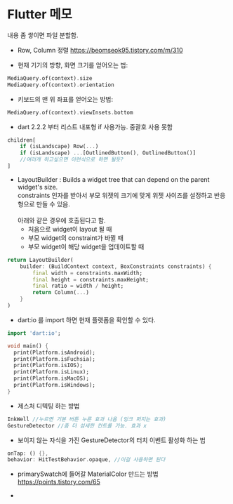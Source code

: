 Flutter 메모
=

내용 좀 쌓이면 파일 분할함.

* Row, Column 정렬 https://beomseok95.tistory.com/m/310

* 현재 기기의 방향, 화면 크기를 얻어오는 법:
```dart
MediaQuery.of(context).size
MediaQuery.of(context).orientation
```

* 키보드의 맨 위 좌표를 얻어오는 방법:
```dart
MediaQuery.of(context).viewInsets.bottom
```

* dart 2.2.2 부터 리스트 내포형 if 사용가능. 중괄호 사용 못함

```dart
children[
    if (isLandscape) Row(...)
    if (isLandscape) ...[OutlinedButton(), OutlinedButton()] 
    //여러개 하고싶으면 이런식으로 하면 될듯?
]
```

* LayoutBuilder : Builds a widget tree that can depend on the parent widget's size.     
constraints 인자를 받아서 부모 위젯의 크기에 맞게 위젯 사이즈를 설정하고 반응형으로 만들 수 있음.    <br><br>
아래와 같은 경우에 호출된다고 함.
    - 처음으로 widget이 layout 될 때
    - 부모 widget의 constraint가 바뀔 때
    - 부모 widget이 해당 widget을 업데이트할 때

```dart
return LayoutBuilder(
    builder: (BuildContext context, BoxConstraints constraints) {
        final width = constraints.maxWidth;
        final height = constraints.maxHeight;
        final ratio = width / height;
        return Column(...)
    }
)
```

* dart:io 를 import 하면 현재 플랫폼을 확인할 수 있다.

```dart
import 'dart:io';

void main() {
  print(Platform.isAndroid);
  print(Platform.isFuchsia);
  print(Platform.isIOS);
  print(Platform.isLinux);
  print(Platform.isMacOS);
  print(Platform.isWindows);
}
```

* 제스처 디텍팅 하는 방법 
```dart
InkWell //누르면 기본 버튼 누른 효과 나옴 (잉크 퍼지는 효과)
GestureDetector //좀 더 섬세한 컨트롤 가능. 효과 x
```

* 보이지 않는 자식을 가진 GestureDetector의 터치 이벤트 활성화 하는 법
```dart
onTap: () {},
behavior: HitTestBehavior.opaque, //이걸 사용하면 된다
```


* primarySwatch에 들어갈 MaterialColor 만드는 방법   
https://points.tistory.com/65

*
